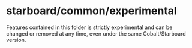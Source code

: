 # starboard/common/experimental

Features contained in this folder is strictly experimental and can be changed or
removed at any time, even under the same Cobalt/Starboard version.
